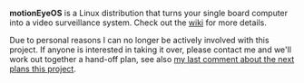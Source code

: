 **motionEyeOS** is a Linux distribution that turns your single board computer into a video surveillance system. Check out the [wiki](https://github.com/ccrisan/motioneyeos/wiki) for more details.

Due to personal reasons I can no longer be actively involved with this project. If anyone is interested in taking it over, please contact me and we'll work out together a hand-off plan, see also [my last comment about the next plans this project](https://github.com/motioneye-project/motioneyeos/commit/d816a04b36cd007083955d3149fa4179e8690415#commitcomment-68581119).
